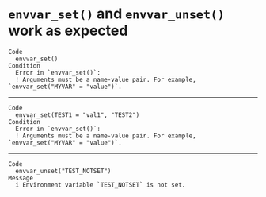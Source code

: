 # `envvar_set()` and `envvar_unset()` work as expected

    Code
      envvar_set()
    Condition
      Error in `envvar_set()`:
      ! Arguments must be a name-value pair. For example, `envvar_set("MYVAR" = "value")`.

---

    Code
      envvar_set(TEST1 = "val1", "TEST2")
    Condition
      Error in `envvar_set()`:
      ! Arguments must be a name-value pair. For example, `envvar_set("MYVAR" = "value")`.

---

    Code
      envvar_unset("TEST_NOTSET")
    Message
      i Environment variable `TEST_NOTSET` is not set.


